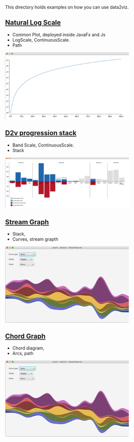  This directory holds examples on how you can use data2viz.


## [Natural Log Scale](ex-natural-logscale)

- Common Plot, deployed inside JavaFx and Js
- LogScale, ContinuousScale.
- Path 

<a href="https://github.com/data2viz/data2viz/tree/master/examples/ex-natural-logscale" >
<img src="images/natural-log-scale-jfx.png" width="400">
</a>


## [D2v progression stack](ex-progression-stack)

- Band Scale, ContinuousScale.
- Stack

<a href="https://github.com/data2viz/data2viz/tree/master/examples/ex-natural-logscale" >
<img src="images/d2v-progression-javaFx.png" width="400">
</a>

## [Stream Graph](ex-streamGraph)

- Stack,
- Curves, stream grapth

<a href="https://github.com/data2viz/data2viz/tree/master/examples/ex-streamGraph" >
<img src="images/stream-graph.png" width="400">
</a>

## [Chord Graph](ex-chord)

- Chord diagram,
- Arcs, path

<a href="https://github.com/data2viz/data2viz/tree/master/examples/ex-streamGraph" >
<img src="ex-streamGraph/docs/stream-graph.png" width="400">
</a>

